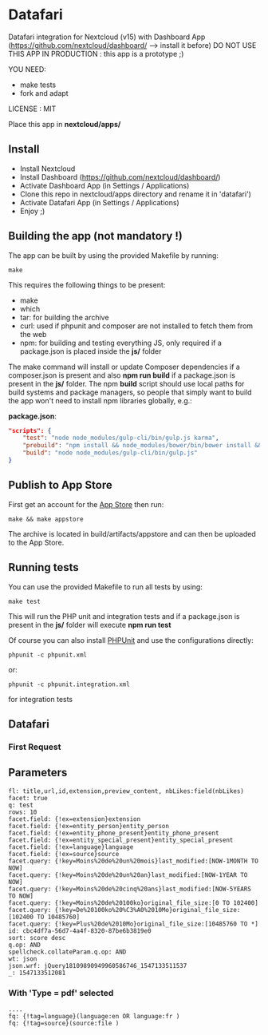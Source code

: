 # Datafari

Datafari integration for Nextcloud (v15) with Dashboard App (https://github.com/nextcloud/dashboard/ --> install it before)
DO NOT USE THIS APP IN PRODUCTION : this app is a prototype ;)

YOU NEED:
- make tests
- fork and adapt

LICENSE : MIT

Place this app in **nextcloud/apps/**

## Install

- Install Nextcloud
- Install Dashboard (https://github.com/nextcloud/dashboard/)
- Activate Dashboard App (in Settings / Applications)
- Clone this repo in nextcloud/apps directory and rename it in 'datafari')
- Activate Datafari App (in Settings / Applications)
- Enjoy ;)

## Building the app (not mandatory !)

The app can be built by using the provided Makefile by running:

    make

This requires the following things to be present:
* make
* which
* tar: for building the archive
* curl: used if phpunit and composer are not installed to fetch them from the web
* npm: for building and testing everything JS, only required if a package.json is placed inside the **js/** folder

The make command will install or update Composer dependencies if a composer.json is present and also **npm run build** if a package.json is present in the **js/** folder. The npm **build** script should use local paths for build systems and package managers, so people that simply want to build the app won't need to install npm libraries globally, e.g.:

**package.json**:
```json
"scripts": {
    "test": "node node_modules/gulp-cli/bin/gulp.js karma",
    "prebuild": "npm install && node_modules/bower/bin/bower install && node_modules/bower/bin/bower update",
    "build": "node node_modules/gulp-cli/bin/gulp.js"
}
```


## Publish to App Store

First get an account for the [App Store](http://apps.nextcloud.com/) then run:

    make && make appstore

The archive is located in build/artifacts/appstore and can then be uploaded to the App Store.

## Running tests
You can use the provided Makefile to run all tests by using:

    make test

This will run the PHP unit and integration tests and if a package.json is present in the **js/** folder will execute **npm run test**

Of course you can also install [PHPUnit](http://phpunit.de/getting-started.html) and use the configurations directly:

    phpunit -c phpunit.xml

or:

    phpunit -c phpunit.integration.xml

for integration tests

## Datafari

### First Request

Parameters
-----------

```
fl: title,url,id,extension,preview_content, nbLikes:field(nbLikes)
facet: true
q: test
rows: 10
facet.field: {!ex=extension}extension
facet.field: {!ex=entity_person}entity_person
facet.field: {!ex=entity_phone_present}entity_phone_present
facet.field: {!ex=entity_special_present}entity_special_present
facet.field: {!ex=language}language
facet.field: {!ex=source}source
facet.query: {!key=Moins%20de%20un%20mois}last_modified:[NOW-1MONTH TO NOW]
facet.query: {!key=Moins%20de%20un%20an}last_modified:[NOW-1YEAR TO NOW]
facet.query: {!key=Moins%20de%20cinq%20ans}last_modified:[NOW-5YEARS TO NOW]
facet.query: {!key=Moins%20de%20100ko}original_file_size:[0 TO 102400]
facet.query: {!key=De%20100ko%20%C3%A0%2010Mo}original_file_size:[102400 TO 10485760]
facet.query: {!key=Plus%20de%2010Mo}original_file_size:[10485760 TO *]
id: cbc4df7a-56d7-4a4f-8320-87be6b3819e0
sort: score desc
q.op: AND
spellcheck.collateParam.q.op: AND
wt: json
json.wrf: jQuery18109890949960586746_1547133511537
_: 1547133512081
```

### With 'Type = pdf' selected

```
....
fq: {!tag=language}(language:en OR language:fr )
fq: {!tag=source}(source:file )

```
